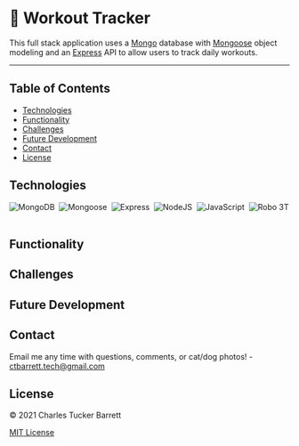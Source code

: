 
# 💪 Workout Tracker

This full stack application uses a [Mongo](https://www.mongodb.com/) database with [Mongoose](https://mongoosejs.com/) object modeling and an [Express](https://expressjs.com/) API to allow users to track daily workouts.

<!-- [See the deployed application here](TODO: Add link to the deployed application after deployment) -->

---

## Table of Contents
* [Technologies](#technologies)
* [Functionality](#functionality)
* [Challenges](#challenges)
* [Future Development](#future-development)
* [Contact](#contact)
* [License](#license)


## Technologies

![MongoDB](https://img.shields.io/badge/MongoDB-white?style=for-the-badge&logo=mongodb&logoColor=4EA94B)&nbsp;
![Mongoose](https://img.shields.io/badge/mongoose-800E00?style=for-the-badge&logo=mongoose&logoColor=white)&nbsp;
![Express](https://img.shields.io/badge/Express.js-000000?style=for-the-badge&logo=express&logoColor=white)&nbsp;
![NodeJS](https://img.shields.io/badge/node.js-6DA55F?style=for-the-badge&logo=node.js&logoColor=white)&nbsp;
![JavaScript](https://img.shields.io/badge/javascript-%23323330.svg?style=for-the-badge&logo=javascript&logoColor=%23F7DF1E)&nbsp;
![Robo 3T](https://img.shields.io/badge/Robo%203T-4DAE51?style=for-the-badge&logo=robo3T&logoColor=white)&nbsp;


## Functionality

<!-- TODO: Add screenshots/GIFs to show app functionality -->


## Challenges

<!-- TODO: Log challenges as they arise -->


## Future Development

<!-- TODO: Add ideas for future development as they arise -->


## Contact
Email me any time with questions, comments, or cat/dog photos! - ctbarrett.tech@gmail.com


## License
&copy; 2021 Charles Tucker Barrett

[MIT License](https://opensource.org/licenses/MIT)